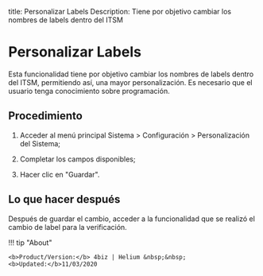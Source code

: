 title: Personalizar Labels
Description: Tiene por objetivo cambiar los nombres de labels dentro del ITSM
# Personalizar Labels

Esta funcionalidad tiene por objetivo cambiar los nombres de labels dentro del ITSM, permitiendo así, una mayor personalización. Es necesario que el usuario tenga conocimiento sobre programación.

Procedimiento
-------------

1.  Acceder al menú principal Sistema \> Configuración \> Personalización
    del Sistema;

2.  Completar los campos disponibles;

3.  Hacer clic en "Guardar".

Lo que hacer después
--------------------

Después de guardar el cambio, acceder a la funcionalidad que se realizó el
cambio de label para la verificación.

!!! tip "About"

    <b>Product/Version:</b> 4biz | Helium &nbsp;&nbsp;
    <b>Updated:</b>11/03/2020

